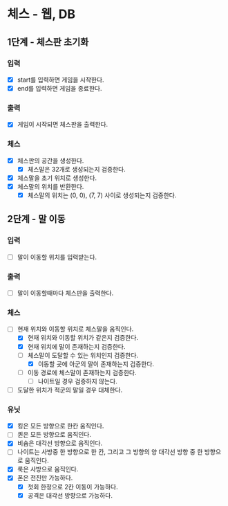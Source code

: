 # 체스 - 웹, DB

## 1단계 - 체스판 초기화

### 입력
- [x] start를 입력하면 게임을 시작한다.
- [x] end를 입력하면 게임을 종료한다.

### 출력
- [x] 게임이 시작되면 체스판을 출력한다.

### 체스 
- [x] 체스판의 공간을 생성한다.
    - [x] 체스말은 32개로 생성되는지 검증한다.
- [x] 체스말을 초기 위치로 생성한다.
- [x] 체스말의 위치를 반환한다.
    - [x] 체스말의 위치는 (0, 0), (7, 7) 사이로 생성되는지 검증한다.

## 2단계 - 말 이동

### 입력
- [ ] 말이 이동할 위치를 입력받는다.

### 출력
- [ ] 말이 이동할때마다 체스판을 출력한다.

### 체스
- [ ] 현재 위치와 이동할 위치로 체스말을 움직인다.
  - [x] 현재 위치와 이동할 위치가 같은지 검증한다.
  - [x] 현재 위치에 말이 존재하는지 검증한다.
  - [ ] 체스말이 도달할 수 있는 위치인지 검증한다.
    - [x] 이동할 곳에 아군의 말이 존재하는지 검증한다.
  - [ ] 이동 경로에 체스말이 존재하는지 검증한다.
    - [ ] 나이트일 경우 검증하지 않는다.
- [ ] 도달한 위치가 적군의 말일 경우 대체한다.

### 유닛
- [x] 킹은 모든 방향으로 한칸 움직인다.
- [ ] 퀸은 모든 방향으로 움직인다.
- [x] 비숍은 대각선 방향으로 움직인다.
- [ ] 나이트는 사방중 한 방향으로 한 칸, 그리고 그 방향의 양 대각선 방향 중 한 방향으로 움직인다.
- [x] 룩은 사방으로 움직인다.
- [x] 폰은 전진만 가능하다.
  - [x] 첫회 한정으로 2칸 이동이 가능하다.
  - [x] 공격은 대각선 방향으로 가능하다.
